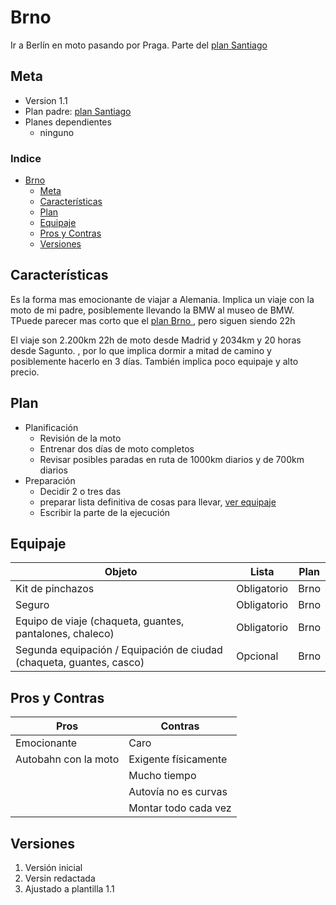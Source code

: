 # Brno
Ir a Berlín en moto pasando por Praga. Parte del [plan Santiago](Santiago.md)


## Meta
- Version 1.1
- Plan padre: [plan Santiago](Santiago.md)
- Planes dependientes
  - ninguno

### Indice
- [Brno](#brno)
  - [Meta](#meta)
  - [Características](#características)
  - [Plan](#plan)
  - [Equipaje](#equipaje)
  - [Pros y Contras](#pros-y-contras)
  - [Versiones](#versiones)


## Características
Es la forma mas emocionante de viajar a Alemania. Implica un viaje con la moto de mi padre, posiblemente llevando la BMW al museo de BMW. TPuede parecer mas corto que el [plan Brno   ](Le%20Mans.md), pero siguen siendo 22h

El viaje son 2.200km 22h de moto desde Madrid y 2034km y 20 horas desde Sagunto. , por lo que implica dormir a mitad de camino y posiblemente hacerlo en 3 días. También implica poco equipaje y alto precio.

## Plan
- Planificación
  - Revisión de la moto
  - Entrenar dos días de moto completos
  - Revisar posibles paradas en ruta de 1000km diarios y de 700km diarios
- Preparación
  - Decidir 2 o tres das
  - preparar lista definitiva de cosas para llevar, [ver equipaje](Santiago.md#equipaje)
  - Escribir la parte de la ejecución


## Equipaje

| Objeto                                                                            | Lista       | Plan    |
|-----------------------------------------------------------------------------------|-------------|---------|
| Kit de pinchazos                                                                  | Obligatorio | Brno    |
| Seguro                                                                            | Obligatorio | Brno    |
| Equipo de viaje (chaqueta, guantes, pantalones, chaleco)                          | Obligatorio | Brno    |
| Segunda equipación / Equipación de ciudad (chaqueta, guantes, casco)              | Opcional    | Brno    |


## Pros y Contras

| Pros                      | Contras                   |
|---------------------------|---------------------------|
| Emocionante               | Caro                      |
| Autobahn con la moto      | Exigente físicamente      |
|                           | Mucho tiempo              |
|                           | Autovía no es curvas      |
|                           | Montar todo cada vez      |

## Versiones
1. Versión inicial
2. Versin redactada
3. Ajustado a plantilla 1.1